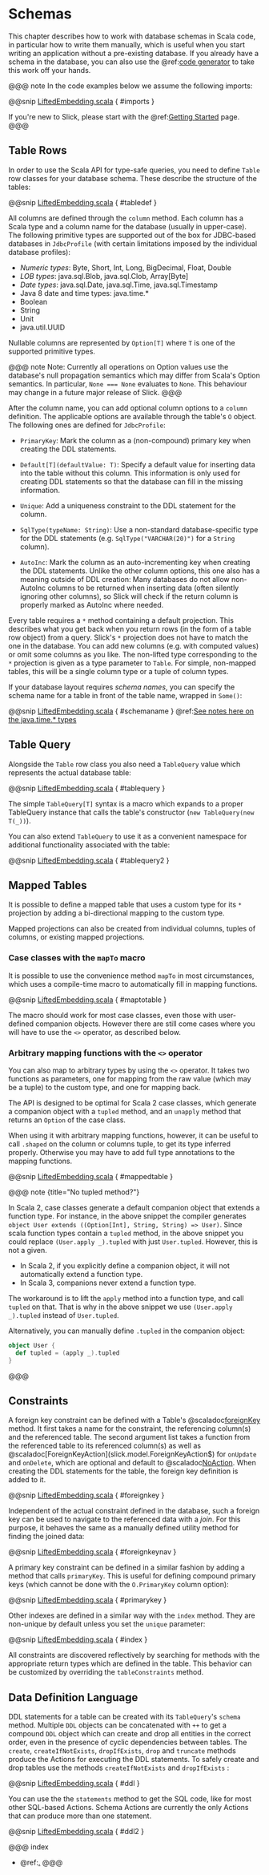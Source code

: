 Schemas
=======

This chapter describes how to work with database schemas in Scala code, in particular how to write
them manually, which is useful when you start writing an application without a pre-existing database.
If you already have a schema in the database, you can also use the  @ref:[code generator](code-generation.md)
to take this work off your hands.

@@@ note
In the code examples below we assume the following imports:

@@snip [LiftedEmbedding.scala](../code/LiftedEmbedding.scala) { #imports }

If you're new to Slick, please start with the  @ref:[Getting Started](gettingstarted.md) page.
@@@

Table Rows
----------

In order to use the Scala API for type-safe queries, you need to
define `Table` row classes for your database schema. These describe the
structure of the tables:

@@snip [LiftedEmbedding.scala](../code/LiftedEmbedding.scala) { #tabledef }

All columns are defined through the `column` method. Each column has a
Scala type and a column name for the database (usually in upper-case). The
following primitive types are supported out of the box for JDBC-based
databases in `JdbcProfile` (with certain limitations imposed by the
individual database profiles):

- *Numeric types*: Byte, Short, Int, Long, BigDecimal, Float, Double
- *LOB types*: java.sql.Blob, java.sql.Clob, Array[Byte]
- *Date types*: java.sql.Date, java.sql.Time, java.sql.Timestamp
- Java 8 date and time types: java.time.*
- Boolean
- String
- Unit
- java.util.UUID

Nullable columns are represented by `Option[T]` where `T` is one of the
supported primitive types.

@@@ note
Note: Currently all operations on Option values use the database's null propagation semantics
which may differ from Scala's Option semantics. In particular, `None === None` evaluates
to `None`. This behaviour may change in a future major release of Slick.
@@@

After the column name, you can add optional column options to a `column`
definition. The applicable options are available through the table's `O`
object. The following ones are defined for `JdbcProfile`:

- `PrimaryKey`:  Mark the column as a (non-compound) primary key when creating the DDL statements.

- `Default[T](defaultValue: T)`:  Specify a default value for inserting data into the table without this column.
  This information is only used for creating DDL statements so that the database can fill in the missing information.

- `Unique`: Add a uniqueness constraint to the DDL statement for the column.

- `SqlType(typeName: String)`: Use a non-standard database-specific type for the DDL statements (e.g.
  `SqlType("VARCHAR(20)")` for a `String` column).

- `AutoInc`: Mark the column as an auto-incrementing key when creating the DDL statements. Unlike the other column
  options, this one also has a meaning outside of DDL creation: Many databases do not allow non-AutoInc columns to
  be returned when inserting data (often silently ignoring other columns), so Slick will check if the return column is
  properly marked as AutoInc where needed.

Every table requires a `*` method containing a default projection.
This describes what you get back when you return rows (in the form of a
table row object) from a query. Slick's `*` projection does not have to match
the one in the database. You can add new columns (e.g. with computed values)
or omit some columns as you like. The non-lifted type corresponding to the
`*` projection is given as a type parameter to `Table`. For simple,
non-mapped tables, this will be a single column type or a tuple of column
types.

If your database layout requires *schema names*, you can specify the schema
name for a table in front of the table name, wrapped in `Some()`:

@@snip [LiftedEmbedding.scala](../code/LiftedEmbedding.scala) { #schemaname } 
@ref:[See notes here on the java.time.* types](datetimetypes.md)

Table Query
-----------

Alongside the `Table` row class you also need a `TableQuery` value
which represents the actual database table:

@@snip [LiftedEmbedding.scala](../code/LiftedEmbedding.scala) { #tablequery }

The simple `TableQuery[T]` syntax is a
macro which expands to a proper TableQuery instance that calls the table's
constructor (`new TableQuery(new T(_))`).

You can also extend `TableQuery` to use it as a convenient namespace for
additional functionality associated with the table:

@@snip [LiftedEmbedding.scala](../code/LiftedEmbedding.scala) { #tablequery2 }

Mapped Tables
-------------

It is possible to define a mapped table that uses a custom type for its `*`
projection by adding a bi-directional mapping to the custom type.

Mapped projections can also be created from individual columns, tuples of
columns, or existing mapped projections.

### Case classes with the `mapTo` macro

It is possible to use the convenience method `mapTo` in most circumstances,
which uses a compile-time macro to automatically fill in mapping functions.

@@snip [LiftedEmbedding.scala](../code/LiftedEmbedding.scala) { #maptotable }

The macro should work for most case classes, even those with user-defined companion
objects. However there are still come cases where you will have to use the
`<>` operator, as described below.

### Arbitrary mapping functions with the `<>` operator

You can also map to arbitrary types by using the `<>` operator. It takes
two functions as parameters, one for mapping from the raw value (which may
be a tuple) to the custom type, and one for mapping back.

The API is designed to be optimal for Scala 2 case classes, which generate
a companion object with a `tupled` method, and an `unapply` method that
returns an `Option` of the case class.

When using it with arbitrary mapping functions, however, it can be useful
to call `.shaped` on the column or columns tuple, to get its
type inferred properly. Otherwise you may have to add full type annotations
to the mapping functions.

@@snip [LiftedEmbedding.scala](../code/LiftedEmbedding.scala) { #mappedtable }

@@@ note {title="No tupled method?"}

In Scala 2, case classes generate a default companion object that extends a function type. For instance, in the above
snippet the compiler generates `object User extends ((Option[Int], String, String) => User)`. Since scala function types
contain a `tupled` method, in the above snippet you could replace `(User.apply _).tupled` with just `User.tupled`.
However, this is not a given.

  * In Scala 2, if you explicitly define a companion object, it will not automatically extend a function type.
  * In Scala 3, companions never extend a function type.

The workaround is to lift the `apply` method into a function type, and call `tupled` on that. That is why in the above
snippet we use `(User.apply _).tupled` instead of `User.tupled`.

Alternatively, you can manually define `.tupled` in the companion object:

```scala
object User {
  def tupled = (apply _).tupled
}
```

@@@

Constraints
-----------

A foreign key constraint can be defined with a Table's
@scaladoc[foreignKey](slick.relational.RelationalTableComponent$Table#foreignKey[P,PU,TT%3C:AbstractTable[_],U](String,P,TableQuery[TT])((TT)=%3EP,ForeignKeyAction,ForeignKeyAction)(Shape[_%3C:FlatShapeLevel,TT,U,_],Shape[_%3C:FlatShapeLevel,P,PU,_]):ForeignKeyQuery[TT,U])
method. It first takes a name for the constraint, the referencing column(s) and the referenced table. The second
argument list takes a function from the referenced table to its referenced column(s) as well as
@scaladoc[ForeignKeyAction](slick.model.ForeignKeyAction$) for `onUpdate` and `onDelete`, which are optional and default
to @scaladoc[NoAction](slick.model.ForeignKeyAction$$NoAction$). When creating the DDL statements for the table, the
foreign key definition is added to it.

@@snip [LiftedEmbedding.scala](../code/LiftedEmbedding.scala) { #foreignkey }

Independent of the actual constraint defined in the database, such a foreign
key can be used to navigate to the referenced data with a *join*. For this
purpose, it behaves the same as a manually defined utility method for finding
the joined data:

@@snip [LiftedEmbedding.scala](../code/LiftedEmbedding.scala) { #foreignkeynav }

A primary key constraint can be defined in a similar fashion by adding a
method that calls `primaryKey`. This is useful for defining compound
primary keys (which cannot be done with the `O.PrimaryKey` column option):

@@snip [LiftedEmbedding.scala](../code/LiftedEmbedding.scala) { #primarykey }

Other indexes are defined in a similar way with the `index` method. They
are non-unique by default unless you set the `unique` parameter:

@@snip [LiftedEmbedding.scala](../code/LiftedEmbedding.scala) { #index }

All constraints are discovered reflectively by searching for methods with
the appropriate return types which are defined in the table. This behavior
can be customized by overriding the `tableConstraints` method.

Data Definition Language
------------------------

DDL statements for a table can be created with its `TableQuery`'s `schema` method. Multiple
`DDL` objects can be concatenated with `++` to get a compound `DDL` object which can create
and drop all entities in the correct order, even in the presence of cyclic dependencies between
tables. The `create`, `createIfNotExists`, `dropIfExists`, `drop` and `truncate` methods produce the Actions for executing the DDL statements. To safely create and drop tables use the methods `createIfNotExists` and `dropIfExists` :

@@snip [LiftedEmbedding.scala](../code/LiftedEmbedding.scala) { #ddl }

You can use the the `statements` method to get the SQL code, like for most other SQL-based
Actions. Schema Actions are currently the only Actions that can produce more than one statement.

@@snip [LiftedEmbedding.scala](../code/LiftedEmbedding.scala) { #ddl2 }


@@@ index
  * @ref:[.](datetimetypes.md)
@@@
